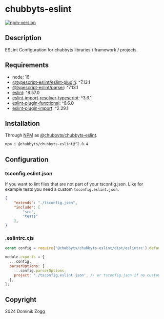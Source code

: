 # chubbyts-eslint

[![npm-version](https://img.shields.io/npm/v/@chubbyts/chubbyts-eslint.svg)](https://www.npmjs.com/package/@chubbyts/chubbyts-eslint)

## Description

ESLint Configuration for chubbyts libraries / framework / projects.

## Requirements

 * node: 16
 * [@typescript-eslint/eslint-plugin][2]: ^7.13.1
 * [@typescript-eslint/parser][3]: ^7.13.1
 * [eslint][4]: ^8.57.0
 * [eslint-import-resolver-typescript][5]: ^3.6.1
 * [eslint-plugin-functional][6]: ^6.6.0
 * [eslint-plugin-import][7]: ^2.29.1

## Installation

Through [NPM](https://www.npmjs.com) as [@chubbyts/chubbyts-eslint][1].

```sh
npm i @chubbyts/chubbyts-eslint@^2.0.4
```

## Configuration

### tsconfig.eslint.json

If you want to lint files that are not part of your tsconfig.json. Like for example tests you need a custom `tsconfig.eslint.json`.

```json
{
    "extends": "./tsconfig.json",
    "include": [
        "src",
        "tests"
    ],
}

```

### .eslintrc.cjs

```js
const config = require('@chubbyts/chubbyts-eslint/dist/eslintrc').default;

module.exports = {
  ...config,
  parserOptions: {
    ...config.parserOptions,
    project: './tsconfig.eslint.json', // or tsconfig.json if no custom tsconfig is needed
  },
};

```

## Copyright

2024 Dominik Zogg

[1]: https://www.npmjs.com/package/@chubbyts/chubbyts-eslint
[2]: https://www.npmjs.com/package/@typescript-eslint/eslint-plugin
[3]: https://www.npmjs.com/package/@typescript-eslint/parser
[4]: https://www.npmjs.com/package/eslint
[5]: https://www.npmjs.com/package/eslint-import-resolver-typescript
[6]: https://www.npmjs.com/package/eslint-plugin-functional
[7]: https://www.npmjs.com/package/eslint-plugin-import
